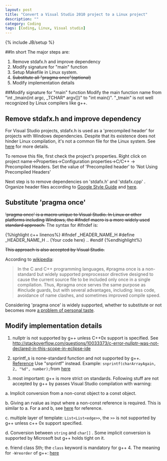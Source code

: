 ```yaml
---
layout: post
title: "Convert a Visual Studio 2010 project to a Linux project"
description: ""
category: Coding 
tags: [Coding, Linux, Visual studio]
---
```

{% include JB/setup %}

##In short
The major steps are:

1.	Remove stdafx.h and improve dependency
1.	Modify signature for "main" function
1.	Setup Makefile in Linux system.
1.	<s>Substitute all "pragma once"(optional)</s>
2.	Modify implementation details
	
##Modify signature for "main" function
Modify the main function name from "int _tmain(int argc, _TCHAR* argv[])" to "int main()". "_tmain" is not  well recognized by Linux compilers like g++.

## Remove stdafx.h and improve dependency
For Visual Studio projects, stdafx.h is used as a 'precompiled header' for projects with Windows dependencies. Despite that its existence does not hinder Linux compilation, it's not a common file for the Linux system. See [here](http://stackoverflow.com/questions/4726155/whats-the-use-for-stdafx-h-in-visual-studio) for more details.

To remove this file, first check the project's properties. Right click on project name->Properties->Configuration properties->C/C++ -> Precompiled Headers. Set the value of 'Precompiled header' to 'Not Using Precompiled Headers' 

Next step is to remove dependencies on 'stdafx.h' and 'stdafx.cpp' . Organize header files according to [Google Style Guide](http://google-styleguide.googlecode.com/svn/trunk/cppguide.xml#Header_Files) and [here](http://stackoverflow.com/questions/346058/c-class-header-files-organization).

## Substitute 'pragma once'
<s>'pragma once' is a macro unique to Visual Studio. In Linux or other platforms including Windows, the #ifndef macro is a more widely used standard approach.</s> 
The syntax for #ifndef is:

{%highlight c++ linenos%}
#ifndef _HEADER_NAME_H
#define _HEADER_NAME_H
..
{Your code here}
..
#endif
{%endhighlight%}

<s>This approach is also accepted by Visual Studio.</s>

According to [wikipedia](http://en.wikipedia.org/wiki/Pragma_once): 
>In the C and C++ programming languages, #pragma once is a non-standard but widely supported preprocessor directive designed to cause the current source file to be included only once in a single compilation. Thus, #pragma once serves the same purpose as #include guards, but with several advantages, including: less code, avoidance of name clashes, and sometimes improved compile speed.

Considering 'pragma once' is widely supported, whether to substitute or not becomes more [a problem of personal taste](http://stackoverflow.com/questions/1143936/pragma-once-vs-include-guards).  

## Modify implementation details
1. nullptr is not supported by g++ unless C++0x support is specified. See http://stackoverflow.com/questions/10033373/c-error-nullptr-was-not-declared-in-this-scope-in-eclipse-ide

2. sprintf_s is none-standard function and not supported by g++. [Reference](http://stackoverflow.com/questions/4828228/sprintf-s-was-not-declared-in-this-scope) Use "snprintf" instead.  Example: 
`snprintf(charArrayAgain, 2, "%d", number);`from [here](http://stackoverflow.com/questions/7505500/snprintf-and-sprintf-explanation) 

3.  most important: g++ is more strict on standards. Following stuff are not accepted by g++ by passes Visual Studio compilation with warning:

a.	Implicit conversion from a non-const object to a const object.

b.	Giving an rvalue as input where a non-const reference is required. This is similar to a. For a and b, see [here](http://stackoverflow.com/questions/445570/when-cant-an-object-be-converted-to-a-reference) for reference.

c.	multiple layer of template:  `List<List<edge>>`,  the `>>` is not supported by g++ unless c++ 0x support specified.

d.	Conversion between `string` and `char[]` . Some implicit conversion is supported by Microsoft but g++ holds tight on it.

e. friend class Sth;  the ``class`` keyword is mandatory for g++
4.  The meaning for `-Wreorder` of g++: [here](http://stackoverflow.com/questions/1828037/whats-the-point-of-g-wreorder)